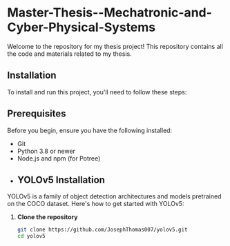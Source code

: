# Master-Thesis--Mechatronic-and-Cyber-Physical-Systems

Welcome to the repository for my thesis project! This repository contains all the code and materials related to my thesis.

## Installation

To install and run this project, you'll need to follow these steps:
## Prerequisites

Before you begin, ensure you have the following installed:
- Git
- Python 3.8 or newer
- Node.js and npm (for Potree)
- ## YOLOv5 Installation

YOLOv5 is a family of object detection architectures and models pretrained on the COCO dataset. Here's how to get started with YOLOv5:

1. **Clone the repository**

   ```bash
   git clone https://github.com/JosephThomas007/yolov5.git
   cd yolov5
